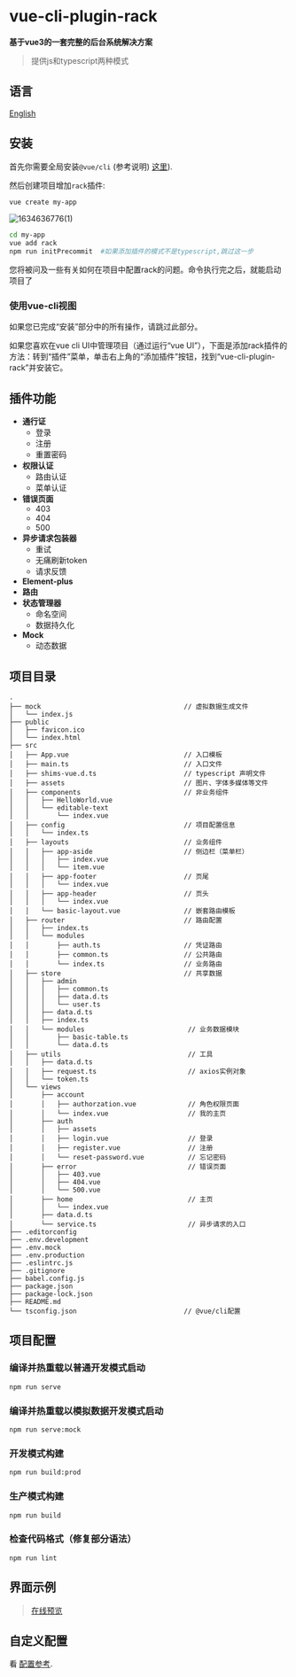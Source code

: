 # vue-cli-plugin-rack
**基于vue3的一套完整的后台系统解决方案**
> 提供js和typescript两种模式
## 语言
[English](https://github.com/guoweiTang/vue-cli-plugin-rack/)
## 安装
首先你需要全局安装`@vue/cli` (参考说明) [这里](https://cli.vuejs.org/zh/)).

然后创建项目增加`rack`插件:
```bash
vue create my-app
```
![1634636776(1)](https://user-images.githubusercontent.com/8178166/137889017-fdf89a0f-6b63-44e2-a3bd-4edb94a65a2e.jpg)
```bash
cd my-app
vue add rack
npm run initPrecommit  #如果添加插件的模式不是typescript,跳过这一步
```
您将被问及一些有关如何在项目中配置rack的问题。命令执行完之后，就能启动项目了
### 使用vue-cli视图
如果您已完成“安装”部分中的所有操作，请跳过此部分。

如果您喜欢在vue cli UI中管理项目（通过运行“vue UI”），下面是添加rack插件的方法：转到“插件”菜单，单击右上角的“添加插件”按钮，找到“vue-cli-plugin-rack”并安装它。
## 插件功能
- **通行证**
  - 登录
  - 注册
  - 重置密码
- **权限认证**
  - 路由认证
  - 菜单认证
- **错误页面**
  - 403
  - 404
  - 500
- **异步请求包装器**
  - 重试
  - 无痛刷新token
  - 请求反馈
- **Element-plus**
- **路由**
- **状态管理器**
  - 命名空间
  - 数据持久化
- **Mock**
  - 动态数据
## 项目目录
```
.
├── mock                                    // 虚拟数据生成文件
│   └── index.js
├── public                                  
│   ├── favicon.ico
│   └── index.html
├── src
│   ├── App.vue                             // 入口模板
│   ├── main.ts                             // 入口文件
│   ├── shims-vue.d.ts                      // typescript 声明文件
│   ├── assets                              // 图片、字体多媒体等文件
│   ├── components                          // 非业务组件
│   │   ├── HelloWorld.vue
│   │   └── editable-text
│   │       └── index.vue
│   ├── config                              // 项目配置信息
│   │   └── index.ts
│   ├── layouts                             // 业务组件
│   │   ├── app-aside                       // 侧边栏（菜单栏）
│   │   │   ├── index.vue
│   │   │   └── item.vue
│   │   ├── app-footer                      // 页尾
│   │   │   └── index.vue
│   │   ├── app-header                      // 页头
│   │   │   └── index.vue
│   │   └── basic-layout.vue                // 嵌套路由模板
│   ├── router                              // 路由配置
│   │   ├── index.ts
│   │   └── modules
│   │       ├── auth.ts                     // 凭证路由
│   │       ├── common.ts                   // 公共路由
│   │       └── index.ts                    // 业务路由
│   ├── store                               // 共享数据
│   │   ├── admin
│   │   │   ├── common.ts
│   │   │   ├── data.d.ts
│   │   │   └── user.ts
│   │   ├── data.d.ts
│   │   ├── index.ts
│   │   └── modules                          // 业务数据模块
│   │       ├── basic-table.ts
│   │       └── data.d.ts
│   ├── utils                                // 工具
│   │   ├── data.d.ts
│   │   ├── request.ts                       // axios实例对象
│   │   └── token.ts
│   └── views
│       ├── account                          
│       │   ├── authorzation.vue             // 角色权限页面
│       │   └── index.vue                    // 我的主页
│       ├── auth                              
│       │   ├── assets
│       │   ├── login.vue                    // 登录
│       │   ├── register.vue                 // 注册
│       │   └── reset-password.vue           // 忘记密码
│       ├── error                            // 错误页面
│       │   ├── 403.vue
│       │   ├── 404.vue
│       │   └── 500.vue
│       ├── home                             // 主页
│       │   └── index.vue
│       ├── data.d.ts
│       └── service.ts                       // 异步请求的入口
├── .editorconfig
├── .env.development
├── .env.mock
├── .env.production
├── .eslintrc.js
├── .gitignore
├── babel.config.js
├── package.json
├── package-lock.json
├── README.md
└── tsconfig.json                           // @vue/cli配置
```
## 项目配置
### 编译并热重载以普通开发模式启动
```
npm run serve
```
### 编译并热重载以模拟数据开发模式启动
```
npm run serve:mock
```
### 开发模式构建
```
npm run build:prod
```
### 生产模式构建
```
npm run build
```
### 检查代码格式（修复部分语法）
```
npm run lint
```
## 界面示例
> [在线预览](https://guoweitang.net/)
## 自定义配置
看 [配置参考](https://cli.vuejs.org/zh/config/).

